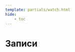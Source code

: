 ```yaml
---
template: partials/watch.html
hide:
    - toc
---
```


# Записи

<script>

    // const watchList = {
    //   'BFcq6bwNgkE': 'Лекция #1. Часть 1',
    //   'rmTIjswxjTA': 'Лекция #1. Часть 2',
    //   '6WPuwFWbDvs': 'Лекция #2. Часть 2',
    //   'rpGUy6PZiiw': 'Лекция #3. Часть 1',
    //   '6bo0XQcR5T0': 'Лекция #3. Часть 2',
    //   '9InpNm1-4UQ': '2020 10 13 19 05 05 ОИБ',
    //   'CqpdUuOD-lY': 'Лекция инфобез 1 часть',
    //   'l0i6Niflk20': '2020 10 13 20 25 58',
    //   'PCZJdPuXUdc': 'Лекция инфобез 2 часть',
    //   'OCMjsepzEXg': 'Инфобез',
    //   'FWMXnp_bdeQ': 'Инфобез',
    //   'DG4j-AxOmVM': 'Инфобез',
    //   'Vd4ovyUlmxg': 'Инфобез',
    //   'vyJYQcGf4yo': 'Кадровое обеспечение',
    //   'LvquHJciiOU': 'Кадровое обеспечение',
    //   'Wmc7BMItX00': 'Инфобез',
    //   'lr99MlF9q4I': 'ОИБ Семинар',
    //   'uvIVI5-l03g': 'КМ 4',
    //   'zN8X42nUL_I' : 'Консультация ОИБ 1 сем. 25.01.21'
    // };
</script>